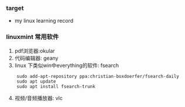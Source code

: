 ### target
- my linux learning record

### linuxmint 常用软件
1. pdf浏览器:okular
2. 代码编辑器: geany
3. linux 下类似win中everything的软件: fsearch
```linux
    sudo add-apt-repository ppa:christian-boxdoerfer/fsearch-daily
    sudo apt update
    sudo apt install fsearch-trunk
```
4. 视频/音频播放器: vlc
